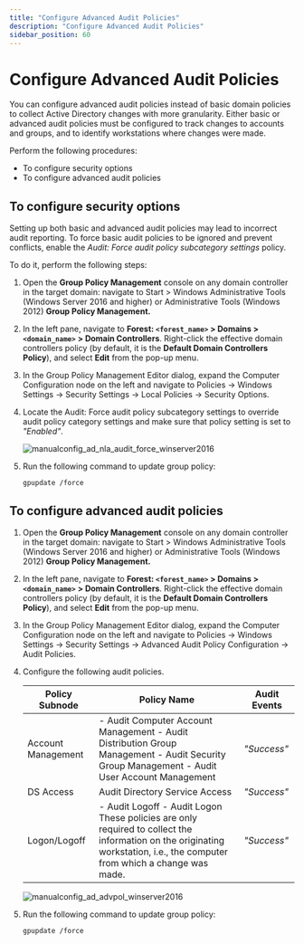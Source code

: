 ```yaml
---
title: "Configure Advanced Audit Policies"
description: "Configure Advanced Audit Policies"
sidebar_position: 60
---
```


# Configure Advanced Audit Policies

You can configure advanced audit policies instead of basic domain policies to collect Active
Directory changes with more granularity. Either basic or advanced audit policies must be configured
to track changes to accounts and groups, and to identify workstations where changes were made.

Perform the following procedures:

- To configure security options
- To configure advanced audit policies

## To configure security options

Setting up both basic and advanced audit policies may lead to incorrect audit reporting. To force
basic audit policies to be ignored and prevent conflicts, enable the _Audit: Force audit policy
subcategory settings_ policy.

To do it, perform the following steps:

1. Open the **Group Policy Management** console on any domain controller in the target domain:
   navigate to Start > Windows Administrative Tools (Windows Server 2016 and higher) or
   Administrative Tools (Windows 2012) **Group Policy Management.**
2. In the left pane, navigate to **Forest: `<forest_name>` > Domains > `<domain_name>`** **> Domain
   Controllers**. Right-click the effective domain controllers policy (by default, it is the
   **Default Domain Controllers Policy**), and select **Edit** from the pop-up menu.
3. In the Group Policy Management Editor dialog, expand the Computer Configuration node on the left
   and navigate to Policies → Windows Settings → Security Settings → Local Policies → Security
   Options.
4. Locate the Audit: Force audit policy subcategory settings to override audit policy category
   settings and make sure that policy setting is set to _"Enabled"_.

    ![manualconfig_ad_nla_audit_force_winserver2016](/images/1secure/configuration/ad/manualconfig_ad_nla_audit_force_winserver2016.webp)

5. Run the following command to update group policy:

    `gpupdate /force`

## To configure advanced audit policies

1. Open the **Group Policy Management** console on any domain controller in the target domain:
   navigate to Start > Windows Administrative Tools (Windows Server 2016 and higher) or
   Administrative Tools (Windows 2012) **Group Policy Management.**
2. In the left pane, navigate to **Forest: `<forest_name>` > Domains > `<domain_name>`** **> Domain
   Controllers**. Right-click the effective domain controllers policy (by default, it is the
   **Default Domain Controllers Policy**), and select **Edit** from the pop-up menu.
3. In the Group Policy Management Editor dialog, expand the Computer Configuration node on the left
   and navigate to Policies → Windows Settings → Security Settings → Advanced Audit Policy
   Configuration → Audit Policies.
4. Configure the following audit policies.

    | Policy Subnode     | Policy Name                                                                                                                                                               | Audit Events |
    | ------------------ | ------------------------------------------------------------------------------------------------------------------------------------------------------------------------- | ------------ |
    | Account Management | - Audit Computer Account Management - Audit Distribution Group Management - Audit Security Group Management - Audit User Account Management                               | _"Success"_  |
    | DS Access          | Audit Directory Service Access                                                                                                                                            | _"Success"_  |
    | Logon/Logoff       | - Audit Logoff - Audit Logon These policies are only required to collect the information on the originating workstation, i.e., the computer from which a change was made. | _"Success"_  |

    ![manualconfig_ad_advpol_winserver2016](/images/1secure/configuration/ad/manualconfig_ad_advpol_winserver2016.webp)

5. Run the following command to update group policy:

    `gpupdate /force`
